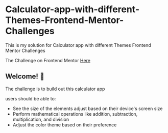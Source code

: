 # Calculator-app-with-different-Themes-Frontend-Mentor-Challenges

This is my solution for Calculator app with different Themes Frontend Mentor Challenges

The Challenge on Frontend Mentor [Here](https://www.frontendmentor.io/challenges/calculator-app-9lteq5N29)

## Welcome! 👋
The challenge is to build out this calculator app


users should be able to:

- See the size of the elements adjust based on their device's screen size
- Perform mathematical operations like addition, subtraction, multiplication, and division
- Adjust the color theme based on their preference

